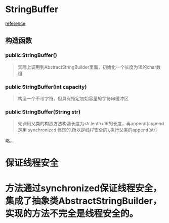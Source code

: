 # StringBuffer
[reference](https://blog.csdn.net/wqqqianqian/article/details/80001256)
## 构造函数
### public StringBuffer()
> 实际上调用到AbstractStringBuilder里面，初始化一个长度为16的char数组
### public StringBuffer(int capacity)
> 构造一个不带字符，但具有指定初始容量的字符串缓冲区
### public StringBuffer(String str)
> 先调用父类的构造方法构造长度为str.lenth+16的长度，再append(append 是用 synchronized 修饰的,所以是线程安全的),执行父类的append(str)  

略...
# 保证线程安全
# 方法通过synchronized保证线程安全，集成了抽象类AbstractStringBuilder，实现的方法**不完全**是线程安全的。

